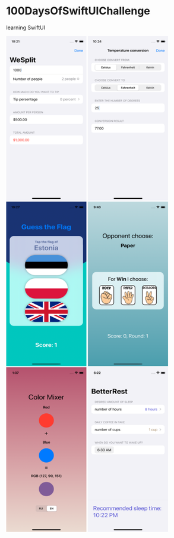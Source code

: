 # 100DaysOfSwiftUIChallenge

learning SwiftUI
<p align="left">
<img src="https://github.com/NastasiaIOSdev/100DaysOfSwiftUIChallenge/blob/main/Wesplit.png" width="216" height="441">

<img src="https://github.com/NastasiaIOSdev/100DaysOfSwiftUIChallenge/blob/main/TemperatureConversionChallange.png" width="216" height="441">

<img src="https://github.com/NastasiaIOSdev/100DaysOfSwiftUIChallenge/blob/main/GuessTheFlag.png" width="216" height="441">

<img src="https://github.com/NastasiaIOSdev/100DaysOfSwiftUIChallenge/blob/main/RockPaperScissors.png" width="216" height="441">

<img src="https://github.com/NastasiaIOSdev/100DaysOfSwiftUIChallenge/blob/main/MixColor.png" width="216" height="441">

<img src="https://github.com/NastasiaIOSdev/100DaysOfSwiftUIChallenge/blob/main/BetterRest.png" width="216" height="441">

</p>

